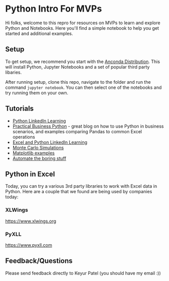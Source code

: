 # Python Intro For MVPs
 
Hi folks, welcome to this repro for resources on MVPs to learn and explore Python and Notebooks.  Here you'll find a simple notebook to help you get started and additional examples.


## Setup
To get setup, we recommend you start with the [Anconda Distribution](//https://www.anaconda.com/). This will install Python, Jupyter Notebooks and a set of popular third party libaries.

After running setup, clone this repo, navigate to the folder and run the command `jupyter notebook`. You can then select one of the notebooks and try running them on your own.

## Tutorials
- [Python LinkedIn Learning](https://www.linkedin.com/learning/topics/python?u=3322)
- [Practical Business Python](https://pbpython.com/excel-pandas-comp.html) - great blog on how to use Python in business scenarios, and examples comparing Pandas to common Excel operations
- [Excel and Python LinkedIn Learning](https://www.linkedin.com/learning/using-python-with-excel/managing-excel-with-python?u=3322)
- [Monte Carlo Simulations](https://pbpython.com/monte-carlo.html)
- [Matplotlib examples](https://matplotlib.org/3.2.0/gallery/index.html)
- [Automate the boring stuff](https://automatetheboringstuff.com/)

## Python in Excel
Today, you can try a various 3rd party libraries to work with Excel data in Python. Here are a couple that we found are being used by companies today:

### XLWings
https://www.xlwings.org

### PyXLL
https://www.pyxll.com


## Feedback/Questions
Please send feedback directly to Keyur Patel (you should have my email :))
